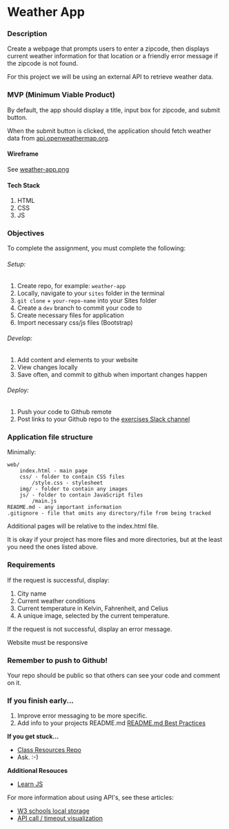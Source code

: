 # Weather App

### Description

Create a webpage that prompts users to enter a zipcode, then displays current weather information for that location or a friendly error message if the zipcode is not found.

For this project we will be using an external API to retrieve weather data.

### MVP (Minimum Viable Product)

By default, the app should display a title, input box for zipcode, and submit button.

When the submit button is clicked, the application should fetch weather data from [api.openweathermap.org](api.openweathermap.org).

#### Wireframe

See [weather-app.png](docs/weather-app.png)

#### Tech Stack

1. HTML
2. CSS
3. JS

### Objectives

To complete the assignment, you must complete the following:

###### Setup:

1. Create repo, for example: `weather-app`
2. Locally, navigate to your `sites` folder in the terminal
3. `git clone` + `your-repo-name` into your Sites folder
4. Create a `dev` branch to commit your code to
5. Create necessary files for application
6. Import necessary css/js files (Bootstrap)

###### Develop:

1. Add content and elements to your website
2. View changes locally
3. Save often, and commit to github when important changes happen

###### Deploy:

1. Push your code to Github remote
2. Post links to your Github repo to the [exercises Slack channel](https://bootcamp-s19.slack.com/messages/CGD9QUH6E/)

### Application file structure

Minimally:

```
web/
    index.html - main page
    css/ - folder to contain CSS files
        /style.css - stylesheet
    img/ - folder to contain any images
    js/ - folder to contain JavaScript files
        /main.js
README.md - any important information
.gitignore - file that omits any directory/file from being tracked
```

Additional pages will be relative to the index.html file.

It is okay if your project has more files and more directories, but at the least you need the ones listed above.

### Requirements

If the request is successful, display:

1. City name
2. Current weather conditions
3. Current temperature in Kelvin, Fahrenheit, and Celius
4. A unique image, selected by the current temperature.

If the request is not successful, display an error message.

Website must be responsive

### Remember to push to Github!

Your repo should be public so that others can see your code and comment on it.

### If you finish early...

1. Improve error messaging to be more specific.
2. Add info to your projects README.md [README.md Best Practices](https://gist.github.com/PurpleBooth/109311bb0361f32d87a2)

**If you get stuck...**

- [Class Resources Repo](https://github.com/bootcamp-students/Resources)
- Ask. :-)

**Additional Resouces**

- [Learn JS](https://www.w3schools.com/js/)

For more information about using API's, see these articles:

- [W3 schools local storage](https://www.w3schools.com/html/html5_webstorage.asp)
- [API call / timeout visualization](http://latentflip.com/loupe/?code=JC5vbignYnV0dG9uJywgJ2NsaWNrJywgZnVuY3Rpb24gb25DbGljaygpIHsKICAgIHNldFRpbWVvdXQoZnVuY3Rpb24gdGltZXIoKSB7CiAgICAgICAgY29uc29sZS5sb2coJ1lvdSBjbGlja2VkIHRoZSBidXR0b24hJyk7ICAgIAogICAgfSwgMjAwMCk7Cn0pOwoKY29uc29sZS5sb2coIkhpISIpOwoKc2V0VGltZW91dChmdW5jdGlvbiB0aW1lb3V0KCkgewogICAgY29uc29sZS5sb2coIkNsaWNrIHRoZSBidXR0b24hIik7Cn0sIDUwMDApOwoKY29uc29sZS5sb2coIldlbGNvbWUgdG8gbG91cGUuIik7!!!PGJ1dHRvbj5DbGljayBtZSE8L2J1dHRvbj4%3D)
